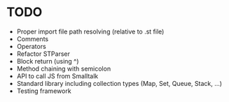 # TODO

* Proper import file path resolving (relative to .st file)
* Comments
* Operators
* Refactor STParser
* Block return (using ^)
* Method chaining with semicolon
* API to call JS from Smalltalk
* Standard library including collection types (Map, Set, Queue, Stack, ...)
* Testing framework